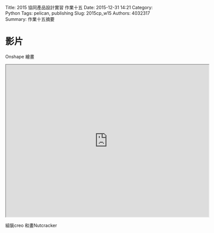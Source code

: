 Title: 2015 協同產品設計實習 作業十五
Date: 2015-12-31 14:21
Category: Python
Tags: pelican, publishing
Slug: 2015cp_w15
Authors: 4032317
Summary: 作業十五摘要


影片
============

Onshape 繪畫

<iframe src="https://drive.google.com/a/gm.nfu.edu.tw/file/d/0B1Z8Jlqj5NqBTWt1UTVtOHdrLWM/preview" width="640" height="480"></iframe>



組裝creo 和畫Nutcracker




